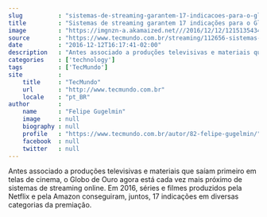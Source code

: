 ```yaml
---
slug          : "sistemas-de-streaming-garantem-17-indicacoes-para-o-globo-do-ouro"
title         : "Sistemas de streaming garantem 17 indicações para o Globo do Ouro"
image         : "https://imgnzn-a.akamaized.net///2016/12/12/12151354349030-t1200x480.jpg"
source        : "https://www.tecmundo.com.br/streaming/112656-sistemas-streaming-garantem-17-indicacoes-globo-ouro.htm"
date          : "2016-12-12T16:17:41-02:00"
description   : "Antes associado a produções televisivas e materiais que saíam primeiro em telas de cinema, o Globo de Ouro agora está cada vez mais próximo de sistemas de streaming online. Em 2016, séries e filmes produzidos pela Netflix e pela Amazon conseguiram, juntos, 17 indicações em diversas categorias da premiação."
categories    : ['technology']
tags          : ['TecMundo']
site          :
    title     : "TecMundo"
    url       : "http://www.tecmundo.com.br"
    locale    : "pt_BR"
author        :
    name      : "Felipe Gugelmin"
    image     : null
    biography : null
    profile   : "https://www.tecmundo.com.br/autor/82-felipe-gugelmin/"
    facebook  : null
    twitter   : null
---
```


Antes associado a produções televisivas e materiais que saíam primeiro em telas de cinema, o Globo de Ouro agora está cada vez mais próximo de sistemas de streaming online. Em 2016, séries e filmes produzidos pela Netflix e pela Amazon conseguiram, juntos, 17 indicações em diversas categorias da premiação.
